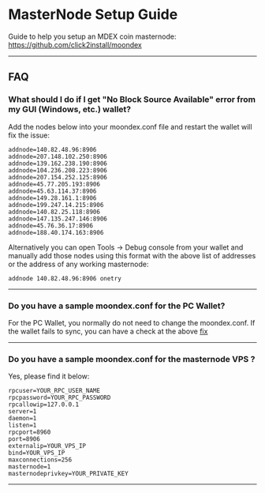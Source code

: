 # MasterNode Setup Guide
Guide to help you setup an MDEX coin masternode:
https://github.com/click2install/moondex

---
## FAQ

### What should I do if I get "No Block Source Available" error from my GUI (Windows, etc.) wallet?

Add the nodes below into your moondex.conf file and restart the wallet will fix the issue:

```
addnode=140.82.48.96:8906
addnode=207.148.102.250:8906
addnode=139.162.238.190:8906
addnode=104.236.208.223:8906
addnode=207.154.252.125:8906
addnode=45.77.205.193:8906
addnode=45.63.114.37:8906
addnode=149.28.161.1:8906
addnode=199.247.14.215:8906
addnode=140.82.25.118:8906
addnode=147.135.247.146:8906
addnode=45.76.36.17:8906
addnode=188.40.174.163:8906
```

Alternatively you can open Tools -> Debug console from your wallet and manually add those nodes using this format with the above list of addresses or the address of any working masternode:
```
addnode 140.82.48.96:8906 onetry
```

---
### Do you have a sample moondex.conf for the PC Wallet?

For the PC Wallet, you normally do not need to change the moondex.conf. If the wallet fails to sync, you can have a check at the above [fix](#what-should-i-do-if-i-get-no-block-source-available-error-from-my-wallet)

---
### Do you have a sample moondex.conf for the masternode VPS ?

Yes, please find it below:

```
rpcuser=YOUR_RPC_USER_NAME
rpcpassword=YOUR_RPC_PASSWORD
rpcallowip=127.0.0.1
server=1
daemon=1
listen=1
rpcport=8960
port=8906
externalip=YOUR_VPS_IP
bind=YOUR_VPS_IP
maxconnections=256
masternode=1
masternodeprivkey=YOUR_PRIVATE_KEY
```
---
